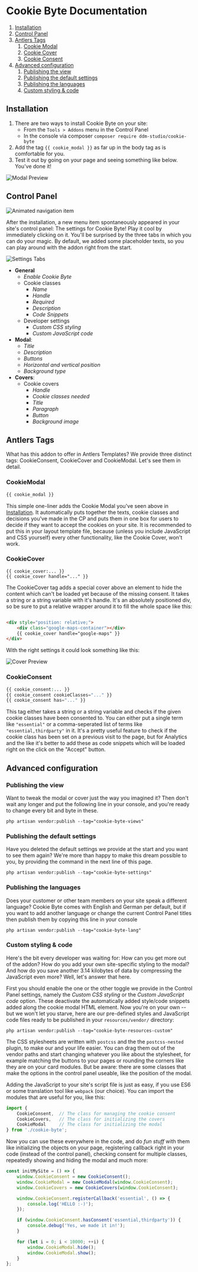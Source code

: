 # Cookie Byte Documentation

1. [Installation](#installation)
2. [Control Panel](#control-panel)
3. [Antlers Tags](#antlers-tags)
    1. [Cookie Modal](#cookiemodal)
    2. [Cookie Cover](#cookiecover)
    3. [Cookie Consent](#cookieconsent)
4. [Advanced configuration](#advanced-configuration)
    1. [Publishing the view](#publishing-the-view)
    2. [Publishing the default settings](#publishing-the-default-settings)
    3. [Publishing the languages](#publishing-the-languages)
    4. [Custom styling & code](#custom-styling--code)

## Installation

1. There are two ways to install Cookie Byte on your site:
    * From the ``Tools > Addons`` menu in the Control Panel
    * In the console via composer ``composer require ddm-studio/cookie-byte``
2. Add the tag ``{{ cookie_modal }}`` as far up in the body tag as is comfortable for you.
3. Test it out by going on your page and seeing something like below. You've done it!

![Modal Preview](https://raw.githubusercontent.com/ddm-studio/cookie-byte/main/repo/ModalPreview.png)

## Control Panel

![Animated navigation item](https://raw.githubusercontent.com/ddm-studio/cookie-byte/main/repo/NavItem.gif)

After the installation, a new menu item spontaneously appeared in your site's control panel: The settings for Cookie
Byte! Play it cool by immediately clicking on it. You'll be surprised by the three tabs in which you can do your magic.
By default, we added some placeholder texts, so you can play around with the addon right from the start.

![Settings Tabs](https://raw.githubusercontent.com/ddm-studio/cookie-byte/main/repo/SettingsMenuTabs.png)

* **General**
    * *Enable Cookie Byte*
    * Cookie classes
        * *Name*
        * *Handle*
        * *Required*
        * *Description*
        * *Code Snippets*
    * Developer settings
        * *Custom CSS styling*
        * *Custom JavaScript code*
* **Modal**:
    * *Title*
    * *Description*
    * *Buttons*
    * *Horizontal and vertical position*
    * *Background type*
* **Covers**:
    * Cookie covers
        * *Handle*
        * *Cookie classes needed*
        * *Title*
        * *Paragraph*
        * *Button*
        * *Background image*

## Antlers Tags

What has this addon to offer in Antlers Templates? We provide three distinct tags: CookieConsent, CookieCover and
CookieModal. Let's see them in detail.

### CookieModal

```php
{{ cookie_modal }}
```

This simple one-liner adds the Cookie Modal you've seen above in [Installation](#installation). It automatically puts
together the texts, cookie classes and decisions you've made in the CP and puts them in one box for users to decide if
they want to accept the cookies on your site. It is recommended to put this in your layout template file, because
(unless you include JavaScript and CSS yourself) every other functionality, like the Cookie Cover, won't work.

### CookieCover

```
{{ cookie_cover:... }}
{{ cookie_cover handle="..." }}
```

The CookieCover tag adds a special cover above an element to hide the content which can't be loaded yet because of the
missing consent. It takes a string or a string variable with it's handle. It's an absolutely positioned div, so be sure
to put a relative wrapper around it to fill the whole space like this:

```html

<div style="position: relative;">
    <div class="google-maps-container"></div>
    {{ cookie_cover handle="google-maps" }}
</div>
```

With the right settings it could look something like this:

![Cover Preview](repo/CoverPreview.png)

### CookieConsent

```php
{{ cookie_consent:... }}
{{ cookie_consent cookieClasses="..." }}
{{ cookie_consent has="..." }}
```

This tag either takes a string or a string variable and checks if the given cookie classes have been consented to. You
can either put a single term like ``"essential"`` or a comma-seperated list of terms like ``"essential,thirdparty"`` in
it. It's a pretty useful feature to check if the cookie class has been set on a previous visit to the page, but for
Analytics and the like it's better to add these as code snippets which will be loaded right on the click on the "Accept"
button.

## Advanced configuration

### Publishing the view

Want to tweak the modal or cover just the way you imagined it? Then don't wait any longer and put the following line in
your console, and you're ready to change every bit and byte in these.

```shell
php artisan vendor:publish --tag="cookie-byte-views"
```

### Publishing the default settings

Have you deleted the default settings we provide at the start and you want to see them again? We're more than happy to
make this dream possible to you, by providing the command in the next line of this page.

```shell
php artisan vendor:publish --tag="cookie-byte-settings"
```

### Publishing the languages

Does your customer or other team members on your site speak a different language? Cookie Byte comes with English and
German per default, but if you want to add another language or change the current Control Panel titles then publish them
by copying this line in your console

```shell
php artisan vendor:publish --tag="cookie-byte-lang"
```

### Custom styling & code

Here's the bit every developer was waiting for: How can you get more out of the addon? How do you add your own
site-specific styling to the modal? And how do you save another 3.14 kilobytes of data by compressing the JavaScript
even more? Well, let's answer that here.

First you should enable the one or the other toggle we provide in the Control Panel settings, namely the *Custom CSS
styling* or the *Custom JavaScript code* option. These deactivate the automatically added style/code snippets added
along the cookie modal HTML element. Now you're on your own -- but we won't let you starve, here are our pre-defined
styles and JavaScript code files ready to be published in your ``resources/vendor/`` directory:

```shell
php artisan vendor:publish --tag="cookie-byte-resources-custom"
```

The CSS stylesheets are written with ``postcss`` and the the ``postcss-nested`` plugin, to make our and your life
easier. You can drag them out of the vendor paths and start changing whatever you like about the stylesheet, for example
matching the buttons to your pages or rounding the corners like they are on your card modules. But be aware: there are
some classes that make the options in the control panel useable, like the position of the modal.

Adding the JavaScript to your site's script file is just as easy, if you use ES6 or some translation tool
like ``webpack`` (our choice). You can import the modules that are useful for you, like this:

```js
import {
    CookieConsent,  // The class for managing the cookie consent
    CookieCovers,   // The class for initializing the covers
    CookieModal     // The class for initializing the modal
} from './cookie-byte';
```

Now you can use these everywhere in the code, and do *fun stuff* with them like initializing the objects on your page,
registering callback right in your code (instead of the control panel), checking consent for multiple classes,
repeatedly showing and hiding the modal and much more:

```js
const initMySite = () => {
    window.CookieConsent = new CookieConsent();
    window.CookieModal = new CookieModal(window.CookieConsent);
    window.CookieCovers = new CookieCovers(window.CookieConsent);

    window.CookieConsent.registerCallback('essential', () => {
        console.log('HELLO :-)');
    });

    if (window.CookieConsent.hasConsent('essential,thirdparty')) {
        console.debug('Yes, we made it in!');
    }

    for (let i = 0; i < 10000; ++i) {
        window.CookieModal.hide();
        window.CookieModal.show();
    }
};
```